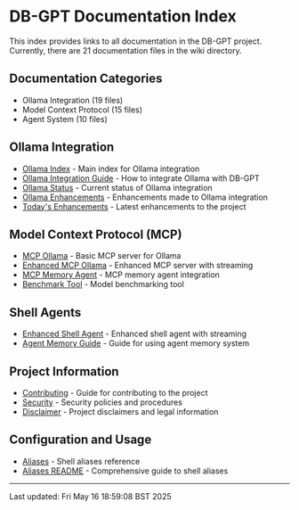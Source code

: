 # DB-GPT Documentation Index

This index provides links to all documentation in the DB-GPT project. Currently, there are 21 documentation files in the wiki directory.

## Documentation Categories

- Ollama Integration (19 files)
- Model Context Protocol (15 files)
- Agent System (10 files)

## Ollama Integration

- [Ollama Index](Ollama-Index.md) - Main index for Ollama integration
- [Ollama Integration Guide](OLLAMA_INTEGRATION.md) - How to integrate Ollama with DB-GPT
- [Ollama Status](OLLAMA_STATUS.md) - Current status of Ollama integration
- [Ollama Enhancements](OLLAMA_ENHANCEMENTS.md) - Enhancements made to Ollama integration
- [Today's Enhancements](TODAY_ENHANCEMENTS.md) - Latest enhancements to the project

## Model Context Protocol (MCP)

- [MCP Ollama](MCP_OLLAMA.md) - Basic MCP server for Ollama
- [Enhanced MCP Ollama](ENHANCED_MCP_OLLAMA.md) - Enhanced MCP server with streaming
- [MCP Memory Agent](MCP_MEMORY_AGENT.md) - MCP memory agent integration
- [Benchmark Tool](BENCHMARK_TOOL.md) - Model benchmarking tool

## Shell Agents

- [Enhanced Shell Agent](ENHANCED_SHELL_AGENT.md) - Enhanced shell agent with streaming
- [Agent Memory Guide](AGENT_MEMORY_GUIDE.md) - Guide for using agent memory system

## Project Information

- [Contributing](CONTRIBUTING.md) - Guide for contributing to the project
- [Security](SECURITY.md) - Security policies and procedures
- [Disclaimer](DISCKAIMER.md) - Project disclaimers and legal information

## Configuration and Usage

- [Aliases](ALIASES.md) - Shell aliases reference
- [Aliases README](ALIASES_README.md) - Comprehensive guide to shell aliases

---

Last updated: Fri May 16 18:59:08 BST 2025
